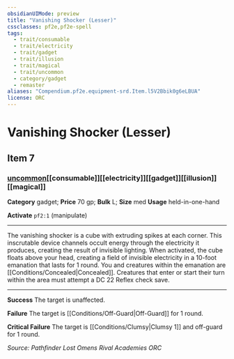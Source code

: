 ```yaml
---
obsidianUIMode: preview
title: "Vanishing Shocker (Lesser)"
cssclasses: pf2e,pf2e-spell
tags:
  - trait/consumable
  - trait/electricity
  - trait/gadget
  - trait/illusion
  - trait/magical
  - trait/uncommon
  - category/gadget
  - remaster
aliases: "Compendium.pf2e.equipment-srd.Item.l5V2Bbik0g6eLBUA"
license: ORC
---
```

# Vanishing Shocker (Lesser)
## Item 7
### [uncommon](uncommon "Uncommon Rarity Trait")[[consumable]][[electricity]][[gadget]][[illusion]][[magical]]

**Category** gadget; 
**Price** 70 gp; 
**Bulk** L; **Size** med
**Usage** held-in-one-hand

**Activate** `pf2:1` (manipulate)

* * *

The vanishing shocker is a cube with extruding spikes at each corner. This inscrutable device channels occult energy through the electricity it produces, creating the result of invisible lighting. When activated, the cube floats above your head, creating a field of invisible electricity in a 10-foot emanation that lasts for 1 round. You and creatures within the emanation are [[Conditions/Concealed|Concealed]]. Creatures that enter or start their turn within the area must attempt a DC 22 Reflex check save.

* * *

**Success** The target is unaffected.

**Failure** The target is [[Conditions/Off-Guard|Off-Guard]] for 1 round.

**Critical Failure** The target is [[Conditions/Clumsy|Clumsy 1]] and off-guard for 1 round.

*Source: Pathfinder Lost Omens Rival Academies*
*ORC*